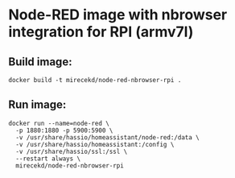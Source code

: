 # Node-RED image with nbrowser integration for RPI (armv7l)

## Build image:

```
docker build -t mirecekd/node-red-nbrowser-rpi .
```

## Run image:
```
docker run --name=node-red \
  -p 1880:1880 -p 5900:5900 \
  -v /usr/share/hassio/homeassistant/node-red:/data \
  -v /usr/share/hassio/homeassistant:/config \
  -v /usr/share/hassio/ssl:/ssl \
  --restart always \
  mirecekd/node-red-nbrowser-rpi
```
